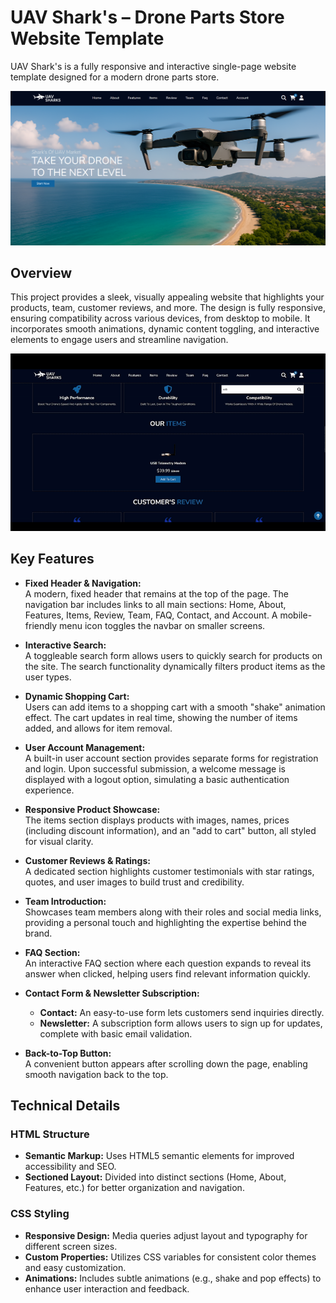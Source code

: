 
# UAV Shark's – Drone Parts Store Website Template

UAV Shark's is a fully responsive and interactive single-page website template designed for a modern drone parts store.

<p align="center">
  <img src="media/screenshot.png" alt="screenshot">
</p>

## Overview

This project provides a sleek, visually appealing website that highlights your products, team, customer reviews, and more. The design is fully responsive, ensuring compatibility across various devices, from desktop to mobile. It incorporates smooth animations, dynamic content toggling, and interactive elements to engage users and streamline navigation.

<p align="center">
  <img src="media/gif2.gif" alt="gif2">
</p>

## Key Features

- **Fixed Header & Navigation:**  
  A modern, fixed header that remains at the top of the page. The navigation bar includes links to all main sections: Home, About, Features, Items, Review, Team, FAQ, Contact, and Account. A mobile-friendly menu icon toggles the navbar on smaller screens.

- **Interactive Search:**  
  A toggleable search form allows users to quickly search for products on the site. The search functionality dynamically filters product items as the user types.

- **Dynamic Shopping Cart:**  
  Users can add items to a shopping cart with a smooth "shake" animation effect. The cart updates in real time, showing the number of items added, and allows for item removal.

- **User Account Management:**  
  A built-in user account section provides separate forms for registration and login. Upon successful submission, a welcome message is displayed with a logout option, simulating a basic authentication experience.

- **Responsive Product Showcase:**  
  The items section displays products with images, names, prices (including discount information), and an "add to cart" button, all styled for visual clarity.

- **Customer Reviews & Ratings:**  
  A dedicated section highlights customer testimonials with star ratings, quotes, and user images to build trust and credibility.

- **Team Introduction:**  
  Showcases team members along with their roles and social media links, providing a personal touch and highlighting the expertise behind the brand.

- **FAQ Section:**  
  An interactive FAQ section where each question expands to reveal its answer when clicked, helping users find relevant information quickly.

- **Contact Form & Newsletter Subscription:**  
  - **Contact:** An easy-to-use form lets customers send inquiries directly.  
  - **Newsletter:** A subscription form allows users to sign up for updates, complete with basic email validation.

- **Back-to-Top Button:**  
  A convenient button appears after scrolling down the page, enabling smooth navigation back to the top.

## Technical Details

### HTML Structure
- **Semantic Markup:** Uses HTML5 semantic elements for improved accessibility and SEO.
- **Sectioned Layout:** Divided into distinct sections (Home, About, Features, etc.) for better organization and navigation.

### CSS Styling
- **Responsive Design:** Media queries adjust layout and typography for different screen sizes.
- **Custom Properties:** Utilizes CSS variables for consistent color themes and easy customization.
- **Animations:** Includes subtle animations (e.g., shake and pop effects) to enhance user interaction and feedback.

